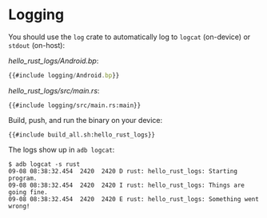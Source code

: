 # Logging

You should use the `log` crate to automatically log to `logcat` (on-device) or
`stdout` (on-host):

_hello_rust_logs/Android.bp_:

```javascript
{{#include logging/Android.bp}}
```

_hello_rust_logs/src/main.rs_:

```rust,ignore
{{#include logging/src/main.rs:main}}
```

Build, push, and run the binary on your device:

```shell
{{#include build_all.sh:hello_rust_logs}}
```

The logs show up in `adb logcat`:

```shell
$ adb logcat -s rust
09-08 08:38:32.454  2420  2420 D rust: hello_rust_logs: Starting program.
09-08 08:38:32.454  2420  2420 I rust: hello_rust_logs: Things are going fine.
09-08 08:38:32.454  2420  2420 E rust: hello_rust_logs: Something went wrong!
```

